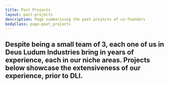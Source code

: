 ```yaml
---
title: Past Projects
layout: past-projects
description: Page summarizing the past projects of co-founders
bodyClass: page-past_projects
---
```



Despite being a small team of 3, each one of us in Deus Ludum Industries bring in years of experience, each in our niche areas. Projects below showcase the extensiveness of our experience, prior to DLI.
---
<!-- --- makes a good linebreak -->

